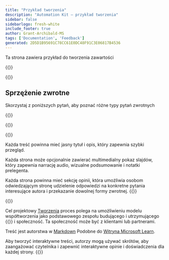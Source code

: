 ```yaml
---
title: "Przykład tworzenia"
description: "Automation Kit — przykład tworzenia"
sidebar: false
sidebarlogo: fresh-white
include_footer: true
author: Grant-Archibald-MS
tags: ['Documentation', 'Feedback']
generated: 2D5D1B95691C78CC61E0DC48F91C3E06817B4536
---
```


<div class="optional">

Ta strona zawiera przykład do tworzenia zawartości

</div>

{{<presentation slides="1,2">}}

<div class="optional">

{{<presentationStyles>}}

## Sprzężenie zwrotne

Skorzystaj z poniższych pytań, aby poznać różne typy pytań zwrotnych

{{<questions name="/content/pl/contribution/sample.json" completed="Dziękujemy za wypełnienie pytań" showNavigationButtons="false" locale="pl">}}

</div>

</div>

{{<slideStyles>}}

{{<slide  id="slide1" audio="authoring/overview.mp3?v=1" description="Authoring Overview" localImage="/images/illustrations/Authoring-Overview.svg" >}}

Każda treść powinna mieć jasny tytuł i opis, który zapewnia szybki przegląd.

Każda strona może opcjonalnie zawierać multimedialny pokaz slajdów, który zapewnia narrację audio, wizualne podsumowanie i notatki prelegenta.

Każda strona powinna mieć sekcję opinii, która umożliwia osobom odwiedzającym stronę udzielenie odpowiedzi na konkretne pytania interesujące autora i przekazanie dowolnej formy zwrotnej.
{{</slide>}}

{{<slide  id="slide2" audio="authoring/goals.mp3" description="Authoring Goals" localImage="/images/illustrations/Authoring-Goals.svg" >}}

Cel projektowy [Tworzenia](/pl/contribution/authoring) proces polega na umożliwieniu modelu współtworzenia jako podstawowego zespołu budującego i utrzymującego {{<product-name>}} i społeczność. Ta społeczność może być z klientami lub partnerami.

Treść jest autorstwa w [Markdown](https://learn.microsoft.com/contribute/markdown-reference) Podobne do [Witryna Microsoft Learn](https://learn.microsoft.com).

Aby tworzyć interaktywne treści, autorzy mogą używać skrótów, aby zaangażować czytelnika i zapewnić interaktywne opinie i doświadczenia dla każdej strony.
{{</slide>}}
